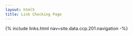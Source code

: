 ```yaml
---
layout: html5
title: Link Checking Page
---
```

{% include links.html nav=site.data.ccp.201.navigation -%}
